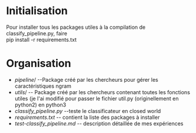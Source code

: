 # Initialisation
Pour installer tous les packages utiles à la compilation de classify_pipeline.py, faire <br/>
pip install -r requirements.txt

# Organisation
- *pipeline*/ --Package créé par les chercheurs pour gérer les caractéristiques ngram <br/>
- *utils*/ -- Package créé par les chercheurs contenant toutes les fonctions utiles (je l'ai modifié pour passer le fichier util.py (originellement en python2) en python3<br/>
- *classify_pipeline.py* --teste le classificateur en closed world<br/>
- *requirements.txt* -- contient la liste des packages à installer<br/>
- *test-classify_pipeline.md* -- description détaillée de mes expériences
